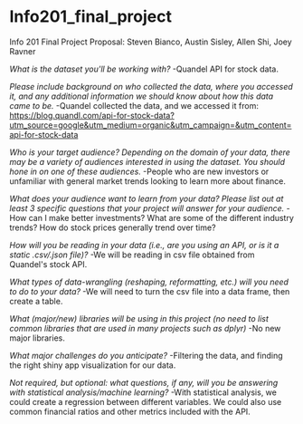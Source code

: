# Info201_final_project
Info 201 Final Project Proposal:
Steven Bianco,
Austin Sisley,
Allen Shi,
Joey Ravner

_What is the dataset you'll be working with?_
  -Quandel API for stock data.

_Please include background on who collected the data, where you accessed it, and any additional information we should know about how this data came to be._
  -Quandel collected the data, and we accessed it from:
https://blog.quandl.com/api-for-stock-data?utm_source=google&utm_medium=organic&utm_campaign=&utm_content=api-for-stock-data


_Who is your target audience? Depending on the domain of your data, there may be a variety of audiences interested in using the dataset.  You should hone in on one of these audiences._
  -People who are new investors or unfamiliar with general market trends looking to learn more about finance.

_What does your audience want to learn from your data?  Please list out at least 3 specific questions that your project will answer for your audience._
    -How can I make better investments?
    What are  some of the different industry trends?
    How do stock prices generally trend over time?


_How will you be reading in your data (i.e., are you using an API, or is it a static .csv/.json file)?_
  -We will be reading in csv file obtained from Quandel's stock API.

_What types of data-wrangling (reshaping, reformatting, etc.) will you need to do to your data?_
  -We will need to turn the csv file into a data frame, then create a table.

_What (major/new) libraries will be using in this project (no need to list common libraries that are used in many projects such as dplyr)_
  -No new major libraries.

_What major challenges do you anticipate?_
  -Filtering the data, and finding the right shiny app visualization for our data.

_Not required, but optional: what questions, if any, will you be answering with statistical analysis/machine learning?_
  -With statistical analysis, we could create a regression between different variables. We could also use common financial ratios and other metrics included with the API.
